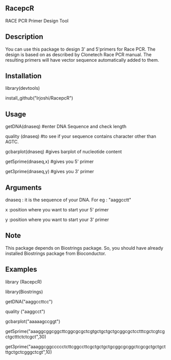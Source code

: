 ## RacepcR

RACE PCR Primer Design Tool


## Description

You can use this package to design 3' and 5'primers for Race PCR. The design is based on as described by Clonetech Race PCR manual. The resulting primers will have vector sequence automatically added to them.

## Installation 

library(devtools)

install_github("lrjoshi/RacepcR")


## Usage

getDNA(dnaseq) #enter DNA Sequence and check length

quality (dnaseq)  #to see if your sequence contains character other than AGTC. 

gcbarplot(dnaseq)  #gives barplot of nucleotide content 

get5prime(dnaseq,x)  #gives you 5' primer 

get3prime(dnaseq,y)   #gives you 3' primer 


## Arguments

dnaseq	: it is the sequence of your DNA. For eg : "aaggcctt"

x	:position where you want to start your 5' primer

y	:position where you want to start your 3' primer


## Note

This package depends on Biostrings package. So, you should have already installed Biostrings package from Bioconductor.


## Examples

library (RacepcR)

library(Biostrings)


getDNA("aaggccttcc")

quality ("aaggcct")

gcbarplot("aaaaagccggt")

get5prime("aaaggcggcggcttcggcgcgctcgtgctgctgctgcggcgctcctttcgctcgtcgctgctttctctcgct",30)


get3prime("aaaggcggccccctcttcggccttcgctgctgctgcggcgcggctcgcgctgctgctttgctgctcgggctcgt",10)
